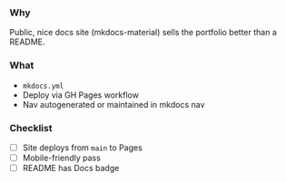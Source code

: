 ### Why
Public, nice docs site (mkdocs-material) sells the portfolio better than a README.

### What
- `mkdocs.yml`
- Deploy via GH Pages workflow
- Nav autogenerated or maintained in mkdocs nav

### Checklist
- [ ] Site deploys from `main` to Pages
- [ ] Mobile-friendly pass
- [ ] README has Docs badge